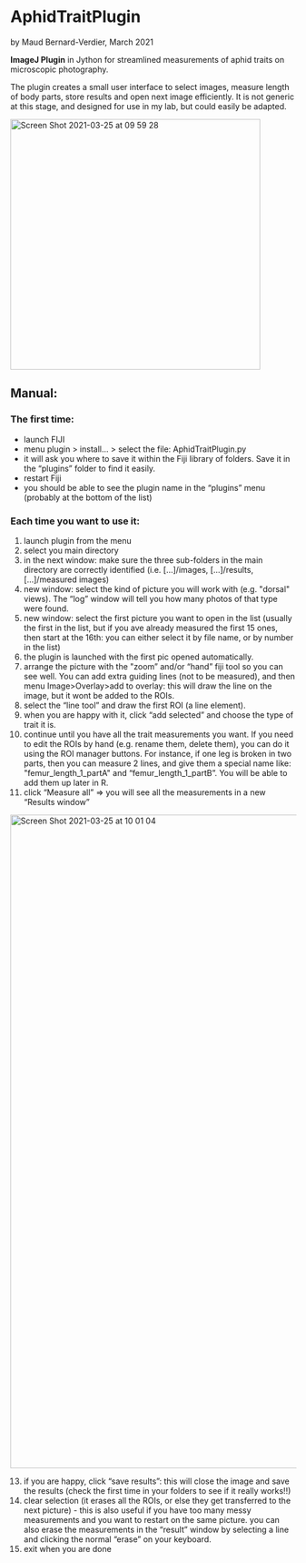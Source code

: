 # AphidTraitPlugin
by Maud Bernard-Verdier, March 2021

**ImageJ Plugin** in Jython for streamlined measurements of aphid traits on microscopic photography.
 
The plugin creates a small user interface to select images, measure length of body parts, store results and open next image efficiently.
It is not generic at this stage, and designed for use in my lab, but could easily be adapted.

<img width="440" alt="Screen Shot 2021-03-25 at 09 59 28" src="https://user-images.githubusercontent.com/6454302/112447006-1b034a80-8d51-11eb-8a7b-0dc2c042445c.png">

## Manual:

### The first time:
- launch FIJI
- menu plugin > install... > select the file: AphidTraitPlugin.py
- it will ask you where to save it within the Fiji library of folders. Save it in the “plugins” folder to find it easily.
- restart Fiji
- you should be able to see the plugin name in the “plugins” menu (probably at the bottom of the list)

### Each time you want to use it:
1) launch plugin from the menu
2) select you main directory
3) in the next window: make sure the three sub-folders in the main directory are correctly identified (i.e.  [...]/images, [...]/results,[...]/measured images) 
4) new window: select the kind of picture you will work with (e.g. "dorsal" views). The “log” window will tell you how many photos of that type were found.
5) new window: select the first picture you want to open in the list (usually the first in the list, but if you ave already measured the first 15 ones, then start at the 16th: you can either select it by file name, or by number in the list)
6) the plugin is launched with the first pic opened automatically.
7) arrange the picture with the "zoom” and/or “hand” fiji tool so you can see well. You can add extra guiding lines (not to be measured), and then menu Image>Overlay>add to overlay: this will draw the line on the image, but it wont be added to the ROIs.
8) select the “line tool” and draw the first ROI (a line element). 
9) when you are happy with it, click “add selected” and choose the type of trait it is.
10) continue until you have all the trait measurements you want. If you need to edit the ROIs by hand (e.g. rename them, delete them), you can do it using the ROI manager buttons. For instance, if one leg is broken in two parts, then you can measure 2 lines, and give them a special name like: "femur_length_1_partA" and “femur_length_1_partB”. You will be able to add them up later in R.
11) click “Measure all” => you will see all the measurements in a new “Results window”

<img width="1148" alt="Screen Shot 2021-03-25 at 10 01 04" src="https://user-images.githubusercontent.com/6454302/112447066-2e161a80-8d51-11eb-94c3-efdeb71ab322.png">

13) if you are happy, click “save results”: this will close the image and save the results (check the first time in your folders to see if it really works!!)
14) clear selection (it erases all the ROIs, or else they get transferred to the next picture) - this is also useful if you have too many messy measurements and you want to restart on the same picture. you can also erase the measurements in the “result” window by selecting a line and clicking the normal “erase” on your keyboard.
15) exit when you are done
